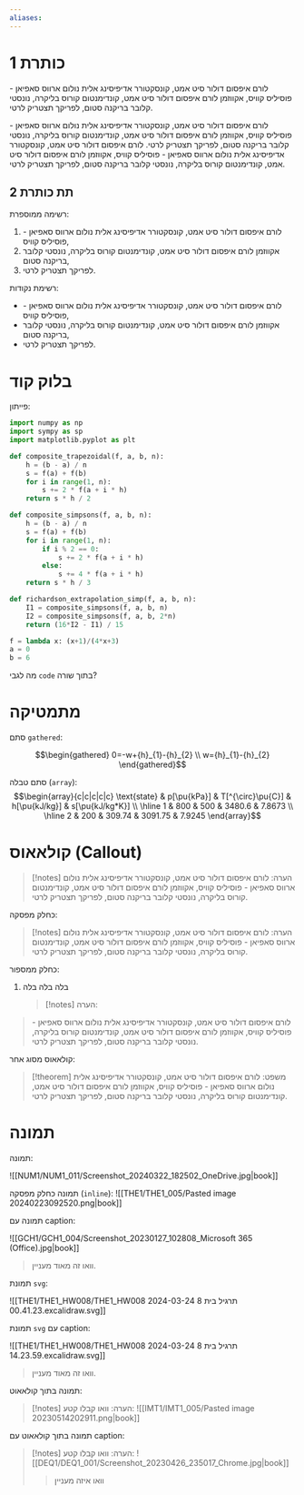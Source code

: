 ```yaml
---
aliases:
---
```


# כותרת 1

לורם איפסום דולור סיט אמט, קונסקטורר אדיפיסינג אלית נולום ארווס סאפיאן - פוסיליס קוויס, אקווזמן לורם איפסום דולור סיט אמט, קונדימנטום קורוס בליקרה, נונסטי קלובר בריקנה סטום, לפריקך תצטריק לרטי.

לורם איפסום דולור סיט אמט, קונסקטורר אדיפיסינג אלית נולום ארווס סאפיאן - פוסיליס קוויס, אקווזמן לורם איפסום דולור סיט אמט, קונדימנטום קורוס בליקרה, נונסטי קלובר בריקנה סטום, לפריקך תצטריק לרטי.
לורם איפסום דולור סיט אמט, קונסקטורר אדיפיסינג אלית נולום ארווס סאפיאן - פוסיליס קוויס, אקווזמן לורם איפסום דולור סיט אמט, קונדימנטום קורוס בליקרה, נונסטי קלובר בריקנה סטום, לפריקך תצטריק לרטי.

## תת כותרת 2

רשימה ממוספרת:

1. לורם איפסום דולור סיט אמט, קונסקטורר אדיפיסינג אלית נולום ארווס סאפיאן - פוסיליס קוויס,
2. אקווזמן לורם איפסום דולור סיט אמט, קונדימנטום קורוס בליקרה, נונסטי קלובר בריקנה סטום,
3. לפריקך תצטריק לרטי.

רשימת נקודות:
- לורם איפסום דולור סיט אמט, קונסקטורר אדיפיסינג אלית נולום ארווס סאפיאן - פוסיליס קוויס,
- אקווזמן לורם איפסום דולור סיט אמט, קונדימנטום קורוס בליקרה, נונסטי קלובר בריקנה סטום,
- לפריקך תצטריק לרטי.

# בלוק קוד

פייתון:

```python {.breaklines}
import numpy as np
import sympy as sp
import matplotlib.pyplot as plt

def composite_trapezoidal(f, a, b, n):
    h = (b - a) / n
    s = f(a) + f(b)
    for i in range(1, n):
        s += 2 * f(a + i * h)
    return s * h / 2

def composite_simpsons(f, a, b, n):
    h = (b - a) / n
    s = f(a) + f(b)
    for i in range(1, n):
        if i % 2 == 0:
            s += 2 * f(a + i * h)
        else:
            s += 4 * f(a + i * h)
    return s * h / 3

def richardson_extrapolation_simp(f, a, b, n):
    I1 = composite_simpsons(f, a, b, n)
    I2 = composite_simpsons(f, a, b, 2*n)
    return (16*I2 - I1) / 15

f = lambda x: (x+1)/(4*x+3)
a = 0
b = 6
```

מה לגבי `code` בתוך שורה?

# מתמטיקה

סתם `gathered`:

$$\begin{gathered}
0=-w+{h}_{1}-{h}_{2} \\
w={h}_{1}-{h}_{2}
\end{gathered}$$

סתם טבלה (`array`):
$$\begin{array}{c|c|c|c|c}
\text{state} & p[\pu{kPa}] & T[^{\circ}\pu{C}] &  h[\pu{kJ/kg}]  & s[\pu{kJ/kg*K}] \\
\hline 1  & 800 & 500  & 3480.6 & 7.8673 \\ 
\hline 2 & 200 & 309.74 &  3091.75  & 7.9245
\end{array}$$

# קולאאוס (Callout)


>[!notes] הערה: 
 >לורם איפסום דולור סיט אמט, קונסקטורר אדיפיסינג אלית נולום ארווס סאפיאן - פוסיליס קוויס, אקווזמן לורם איפסום דולור סיט אמט, קונדימנטום קורוס בליקרה, נונסטי קלובר בריקנה סטום, לפריקך תצטריק לרטי.


 כחלק מפסקה:
 >[!notes] הערה: 
 >לורם איפסום דולור סיט אמט, קונסקטורר אדיפיסינג אלית נולום ארווס סאפיאן - פוסיליס קוויס, אקווזמן לורם איפסום דולור סיט אמט, קונדימנטום קורוס בליקרה, נונסטי קלובר בריקנה סטום, לפריקך תצטריק לרטי.
 
 כחלק ממספור:
 
 1. בלה בלה בלה
	  >[!notes] הערה: 
 >לורם איפסום דולור סיט אמט, קונסקטורר אדיפיסינג אלית נולום ארווס סאפיאן - פוסיליס קוויס, אקווזמן לורם איפסום דולור סיט אמט, קונדימנטום קורוס בליקרה, נונסטי קלובר בריקנה סטום, לפריקך תצטריק לרטי.
 

קולאאוס מסוג אחר:

>[!theorem] משפט: 
 >לורם איפסום דולור סיט אמט, קונסקטורר אדיפיסינג אלית נולום ארווס סאפיאן - פוסיליס קוויס, אקווזמן לורם איפסום דולור סיט אמט, קונדימנטום קורוס בליקרה, נונסטי קלובר בריקנה סטום, לפריקך תצטריק לרטי.
 
# תמונה

תמונה:

![[NUM1/NUM1_011/Screenshot_20240322_182502_OneDrive.jpg|book]]

תמונה כחלק מפסקה (`inline`):
![[THE1/THE1_005/Pasted image 20240223092520.png|book]]

תמונה עם caption:

![[GCH1/GCH1_004/Screenshot_20230127_102808_Microsoft 365 (Office).jpg|book]]
>וואו זה מאוד מעניין.

תמונת `svg`:

![[THE1/THE1_HW008/THE1_HW008 תרגיל בית 8 2024-03-24 00.41.23.excalidraw.svg]]

תמונת `svg` עם caption:

![[THE1/THE1_HW008/THE1_HW008 תרגיל בית 8 2024-03-24 14.23.59.excalidraw.svg]]
>וואו זה מאוד מעניין.

תמונה בתוך קולאאוט:
>[!notes] הערה: 
 >וואו קבלו קטע:
 >![[IMT1/IMT1_005/Pasted image 20230514202911.png|book]]
 
תמונה בתוך קולאאוט עם caption:
>[!notes] הערה: 
 >וואו קבלו קטע:
 >![[DEQ1/DEQ1_001/Screenshot_20230426_235017_Chrome.jpg|book]]
 >>וואו איזה מעניין